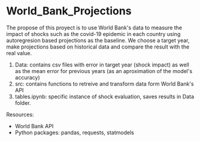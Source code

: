 # World_Bank_Projections

The propose of this proyect is to use World Bank's data to measure the impact of shocks such as the covid-19 epidemic in each country using autoregresion based projections as the baseline. We choose a target year, make projections based on historical data and compare the result with the real value.

1. Data: contains csv files with error in target year (shock impact) as well as the mean error for  previous years (as an aproximation of the model's accuracy)
2. src: contains functions to retreive and transform data form World Bank's API
3. tables.ipynb: specific instance of shock evaluation, saves results in Data folder.

Resources:

- World Bank API
- Python packages: pandas, requests, statmodels